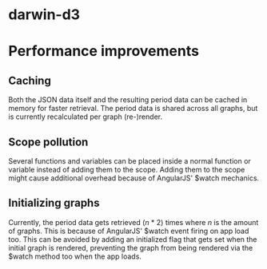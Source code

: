 darwin-d3
=========

# Performance improvements

## Caching
Both the JSON data itself and the resulting period data can be cached in memory for faster retrieval. The period data is
shared across all graphs, but is currently recalculated per graph (re-)render.

## Scope pollution
Several functions and variables can be placed inside a normal function or variable instead of adding them to the scope.
Adding them to the scope might cause additional overhead because of AngularJS' $watch mechanics.

## Initializing graphs
Currently, the period data gets retrieved (*n* * 2) times where *n* is the amount of graphs. This is because of AngularJS'
$watch event firing on app load too. This can be avoided by adding an initialized flag that gets set when the initial graph
is rendered, preventing the graph from being rendered via the $watch method too when the app loads.
